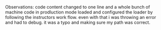 
Observations: 
    code content changed to one line and a whole bunch of machine code in prodluction mode
    loaded and configured the loader by following the instructors work flow. even with that i was throwing an error and had to debug. it was a typo and making sure my path was correct.
    